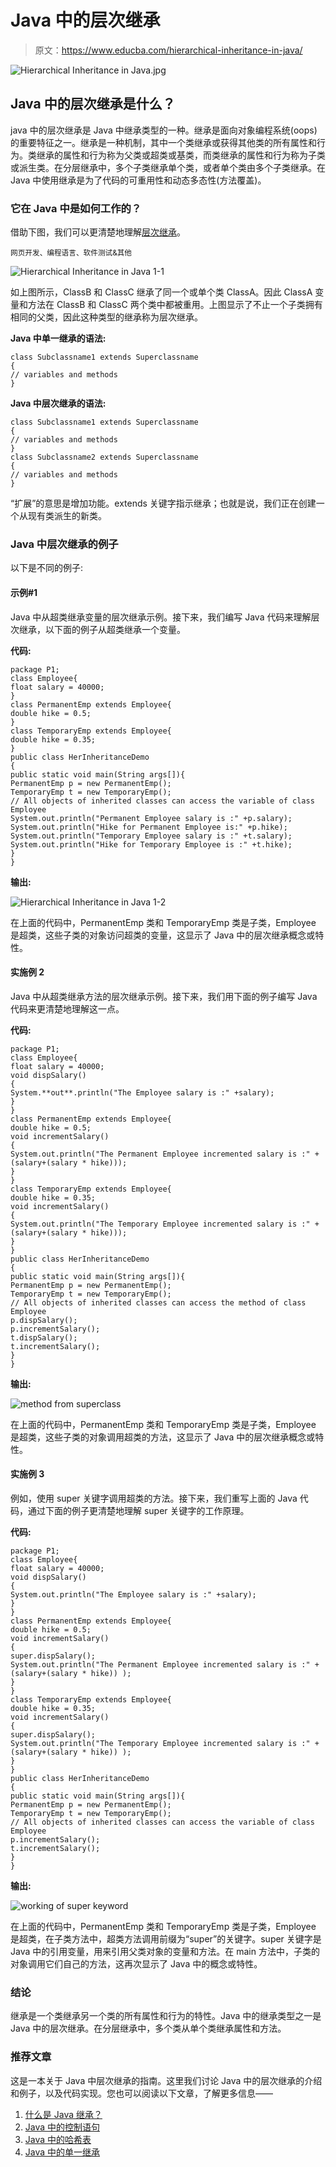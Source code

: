 # Java 中的层次继承

> 原文：<https://www.educba.com/hierarchical-inheritance-in-java/>

![Hierarchical Inheritance in Java.jpg ](img/934a7a4f5f321a91d0e8e4e1d7e357ad.png)



## Java 中的层次继承是什么？

java 中的层次继承是 Java 中继承类型的一种。继承是面向对象编程系统(oops)的重要特征之一。继承是一种机制，其中一个类继承或获得其他类的所有属性和行为。类继承的属性和行为称为父类或超类或基类，而类继承的属性和行为称为子类或派生类。在分层继承中，多个子类继承单个类，或者单个类由多个子类继承。在 Java 中使用继承是为了代码的可重用性和动态多态性(方法覆盖)。

### 它在 Java 中是如何工作的？

借助下图，我们可以更清楚地理解[层次继承](https://www.educba.com/hierarchical-inheritance-in-c-plus-plus/)。

<small>网页开发、编程语言、软件测试&其他</small>

![Hierarchical Inheritance in Java 1-1](img/51615e02c40707f764127b8f6e2586b2.png)



如上图所示，ClassB 和 ClassC 继承了同一个或单个类 ClassA。因此 ClassA 变量和方法在 ClassB 和 ClassC 两个类中都被重用。上图显示了不止一个子类拥有相同的父类，因此这种类型的继承称为层次继承。

**Java 中单一继承的语法:**

```
class Subclassname1 extends Superclassname
{
// variables and methods
} 
```

**Java 中层次继承的语法:**

```
class Subclassname1 extends Superclassname
{
// variables and methods
}
class Subclassname2 extends Superclassname
{
// variables and methods
}
```

“扩展”的意思是增加功能。extends 关键字指示继承；也就是说，我们正在创建一个从现有类派生的新类。

### Java 中层次继承的例子

以下是不同的例子:

#### 示例#1

Java 中从超类继承变量的层次继承示例。接下来，我们编写 Java 代码来理解层次继承，以下面的例子从超类继承一个变量。

**代码:**

```
package P1;
class Employee{
float salary = 40000;
}
class PermanentEmp extends Employee{
double hike = 0.5;
}
class TemporaryEmp extends Employee{
double hike = 0.35;
}
public class HerInheritanceDemo
{
public static void main(String args[]){
PermanentEmp p = new PermanentEmp();
TemporaryEmp t = new TemporaryEmp();
// All objects of inherited classes can access the variable of class Employee
System.out.println("Permanent Employee salary is :" +p.salary);
System.out.println("Hike for Permanent Employee is:" +p.hike);
System.out.println("Temporary Employee salary is :" +t.salary);
System.out.println("Hike for Temporary Employee is :" +t.hike);
}
}
```

**输出:**

![Hierarchical Inheritance in Java 1-2](img/2692eb1aa2eea61a6cac8c9b21b66595.png)



在上面的代码中，PermanentEmp 类和 TemporaryEmp 类是子类，Employee 是超类，这些子类的对象访问超类的变量，这显示了 Java 中的层次继承概念或特性。

#### 实施例 2

Java 中从超类继承方法的层次继承示例。接下来，我们用下面的例子编写 Java 代码来更清楚地理解这一点。

**代码:**

```
package P1;
class Employee{
float salary = 40000;
void dispSalary()
{
System.**out**.println("The Employee salary is :" +salary);
}
}
class PermanentEmp extends Employee{
double hike = 0.5;
void incrementSalary()
{
System.out.println("The Permanent Employee incremented salary is :" +(salary+(salary * hike)));
}
}
class TemporaryEmp extends Employee{
double hike = 0.35;
void incrementSalary()
{
System.out.println("The Temporary Employee incremented salary is :" +(salary+(salary * hike)));
}
}
public class HerInheritanceDemo
{
public static void main(String args[]){
PermanentEmp p = new PermanentEmp();
TemporaryEmp t = new TemporaryEmp();
// All objects of inherited classes can access the method of class Employee
p.dispSalary();
p.incrementSalary();
t.dispSalary();
t.incrementSalary();
}
}
```

**输出:**

![method from superclass](img/9cd55fc262d277a62f642bc29e8abf0b.png)



在上面的代码中，PermanentEmp 类和 TemporaryEmp 类是子类，Employee 是超类，这些子类的对象调用超类的方法，这显示了 Java 中的层次继承概念或特性。

#### 实施例 3

例如，使用 super 关键字调用超类的方法。接下来，我们重写上面的 Java 代码，通过下面的例子更清楚地理解 super 关键字的工作原理。

**代码:**

```
package P1;
class Employee{
float salary = 40000;
void dispSalary()
{
System.out.println("The Employee salary is :" +salary);
}
}
class PermanentEmp extends Employee{
double hike = 0.5;
void incrementSalary()
{
super.dispSalary();
System.out.println("The Permanent Employee incremented salary is :" +(salary+(salary * hike)) );
}
}
class TemporaryEmp extends Employee{
double hike = 0.35;
void incrementSalary()
{
super.dispSalary();
System.out.println("The Temporary Employee incremented salary is :" +(salary+(salary * hike)) );
}
}
public class HerInheritanceDemo
{
public static void main(String args[]){
PermanentEmp p = new PermanentEmp();
TemporaryEmp t = new TemporaryEmp();
// All objects of inherited classes can access the variable of class Employee
p.incrementSalary();
t.incrementSalary();
}
}
```

**输出:**

![working of super keyword](img/dd175bd7b6e53ea0747aad742ae96c7a.png)



在上面的代码中，PermanentEmp 类和 TemporaryEmp 类是子类，Employee 是超类，在子类方法中，超类方法调用前缀为“super”的关键字。super 关键字是 Java 中的引用变量，用来引用父类对象的变量和方法。在 main 方法中，子类的对象调用它们自己的方法，这再次显示了 Java 中的概念或特性。

### 结论

继承是一个类继承另一个类的所有属性和行为的特性。Java 中的继承类型之一是 Java 中的层次继承。在分层继承中，多个类从单个类继承属性和方法。

### 推荐文章

这是一本关于 Java 中层次继承的指南。这里我们讨论 Java 中的层次继承的介绍和例子，以及代码实现。您也可以阅读以下文章，了解更多信息——

1.  [什么是 Java 继承？](https://www.educba.com/what-is-java-inheritance/)
2.  [Java 中的控制语句](https://www.educba.com/control-statement-in-java/)
3.  [Java 中的哈希表](https://www.educba.com/hashtable-in-java/)
4.  [Java 中的单一继承](https://www.educba.com/single-inheritance-in-java/)





